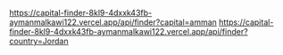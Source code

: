 https://capital-finder-8kl9-4dxxk43fb-aymanmalkawi122.vercel.app/api/finder?capital=amman
https://capital-finder-8kl9-4dxxk43fb-aymanmalkawi122.vercel.app/api/finder?country=Jordan